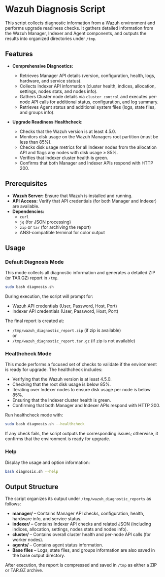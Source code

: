 # Wazuh Diagnosis Script

This script collects diagnostic information from a Wazuh environment and performs upgrade readiness checks. It gathers detailed information from the Wazuh Manager, Indexer and Agent components, and outputs the results into organized directories under `/tmp`.

## Features

- **Comprehensive Diagnostics:**  
  - Retrieves Manager API details (version, configuration, health, logs, hardware, and service status).
  - Collects Indexer API information (cluster health, indices, allocation, settings, nodes stats, and nodes info).
  - Gathers Cluster node details via `cluster_control` and executes per-node API calls for additional status, configuration, and log summary.
  - Retrieves Agent status and additional system files (logs, state files, and groups info).

- **Upgrade Readiness Healthcheck:**  
  - Checks that the Wazuh version is at least 4.5.0.
  - Monitors disk usage on the Wazuh Managers root partition (must be less than 85%).
  - Checks disk usage metrics for all Indexer nodes from the allocation API and flags any nodes with disk usage ≥ 85%.
  - Verifies that Indexer cluster health is green.
  - Confirms that both Manager and Indexer APIs respond with HTTP 200.

## Prerequisites

- **Wazuh Server:** Ensure that Wazuh is installed and running.
- **API Access:** Verify that API credentials (for both Manager and Indexer) are available.
- **Dependencies:**  
  - `curl`
  - `jq` (for JSON processing)
  - `zip` or `tar` (for archiving the report)
  - ANSI-compatible terminal for color output

## Usage

### Default Diagnosis Mode

This mode collects all diagnostic information and generates a detailed ZIP (or TAR.GZ) report in `/tmp`.

```bash
sudo bash diagnosis.sh
```

During execution, the script will prompt for:
- Wazuh API credentials (User, Password, Host, Port)
- Indexer API credentials (User, Password, Host, Port)

The final report is created at:
- `/tmp/wazuh_diagnostic_report.zip` (if zip is available)  
  or  
- `/tmp/wazuh_diagnostic_report.tar.gz` (if zip is not available)

### Healthcheck Mode

This mode performs a focused set of checks to validate if the environment is ready for upgrade. The healthcheck includes:
- Verifying that the Wazuh version is at least 4.5.0.
- Checking that the root disk usage is below 85%.
- Iterating over Indexer nodes to ensure disk usage per node is below 85%.
- Ensuring that the Indexer cluster health is green.
- Confirming that both Manager and Indexer APIs respond with HTTP 200.

Run healthcheck mode with:

```bash
sudo bash diagnosis.sh --healthcheck
```

If any check fails, the script outputs the corresponding issues; otherwise, it confirms that the environment is ready for upgrade.

### Help

Display the usage and option information:

```bash
bash diagnosis.sh --help
```

## Output Structure

The script organizes its output under `/tmp/wazuh_diagnostic_reports` as follows:

- **manager/** – Contains Manager API checks, configuration, health, hardware info, and service status.
- **indexer/** – Contains Indexer API checks and related JSON (including indices, allocation, settings, nodes stats and nodes info).
- **cluster/** – Contains overall cluster health and per-node API calls (for worker nodes).
- **agents/** – Contains agent status information.
- **Base files** – Logs, state files, and groups information are also saved in the base output directory.

After execution, the report is compressed and saved in `/tmp` as either a ZIP or TAR.GZ archive.


